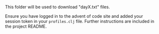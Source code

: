This folder will be used to download "dayX.txt" files.

Ensure you have logged in to the advent of code site and
added your session token in your `profiles.clj` file. 
Further instructions are included in the project README.
